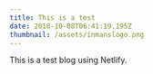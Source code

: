 ```yaml
---
title: This is a test
date: 2018-10-08T06:41:19.195Z
thumbnail: /assets/inmanslogo.png
---
```

This is a test blog using Netlify.
